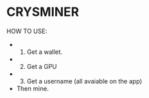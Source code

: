 # CRYSMINER

HOW TO USE:

- 1. Get a wallet.
- 2. Get a GPU
- 3. Get a username
(all avaiable on the app)
- Then mine.
